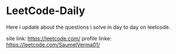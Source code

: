 # LeetCode-Daily
Here i update about the questions i solve in day to day on leetcode.

site link: https://leetcode.com/
profile linke: https://leetcode.com/SaumelVerma01/
